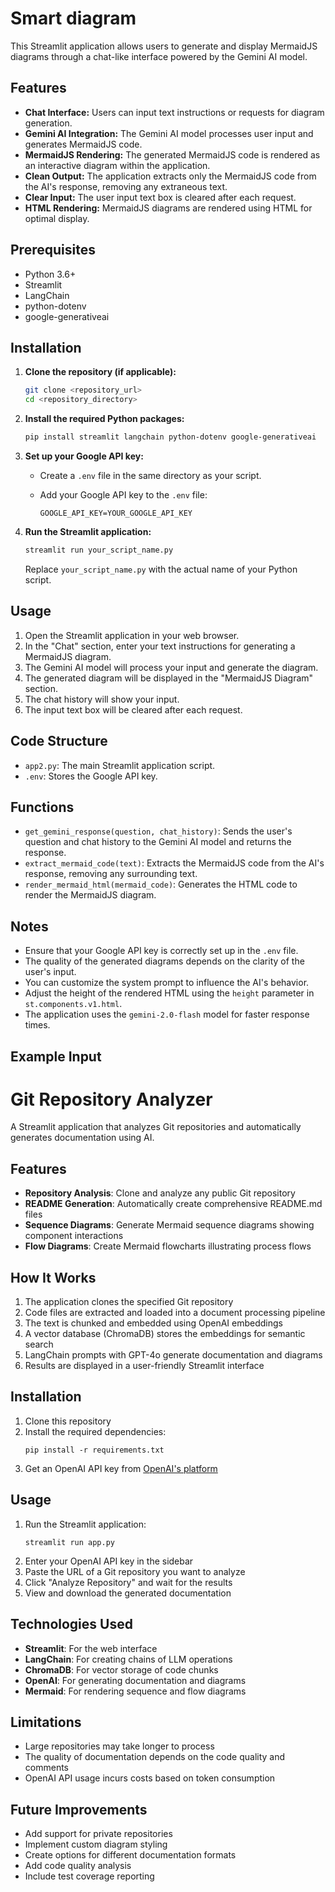 # Smart diagram

This Streamlit application allows users to generate and display MermaidJS diagrams through a chat-like interface powered by the Gemini AI model.

## Features

-   **Chat Interface:** Users can input text instructions or requests for diagram generation.
-   **Gemini AI Integration:** The Gemini AI model processes user input and generates MermaidJS code.
-   **MermaidJS Rendering:** The generated MermaidJS code is rendered as an interactive diagram within the application.
-   **Clean Output:** The application extracts only the MermaidJS code from the AI's response, removing any extraneous text.
-   **Clear Input:** The user input text box is cleared after each request.
-   **HTML Rendering:** MermaidJS diagrams are rendered using HTML for optimal display.

## Prerequisites

-   Python 3.6+
-   Streamlit
-   LangChain
-   python-dotenv
-   google-generativeai

## Installation

1.  **Clone the repository (if applicable):**

    ```bash
    git clone <repository_url>
    cd <repository_directory>
    ```

2.  **Install the required Python packages:**

    ```bash
    pip install streamlit langchain python-dotenv google-generativeai
    ```

3.  **Set up your Google API key:**

    -   Create a `.env` file in the same directory as your script.
    -   Add your Google API key to the `.env` file:

        ```
        GOOGLE_API_KEY=YOUR_GOOGLE_API_KEY
        ```

4.  **Run the Streamlit application:**

    ```bash
    streamlit run your_script_name.py
    ```

    Replace `your_script_name.py` with the actual name of your Python script.

## Usage

1.  Open the Streamlit application in your web browser.
2.  In the "Chat" section, enter your text instructions for generating a MermaidJS diagram.
3.  The Gemini AI model will process your input and generate the diagram.
4.  The generated diagram will be displayed in the "MermaidJS Diagram" section.
5.  The chat history will show your input.
6.  The input text box will be cleared after each request.

## Code Structure

-   `app2.py`: The main Streamlit application script.
-   `.env`: Stores the Google API key.

## Functions

-   `get_gemini_response(question, chat_history)`: Sends the user's question and chat history to the Gemini AI model and returns the response.
-   `extract_mermaid_code(text)`: Extracts the MermaidJS code from the AI's response, removing any surrounding text.
-   `render_mermaid_html(mermaid_code)`: Generates the HTML code to render the MermaidJS diagram.

## Notes

-   Ensure that your Google API key is correctly set up in the `.env` file.
-   The quality of the generated diagrams depends on the clarity of the user's input.
-   You can customize the system prompt to influence the AI's behavior.
-   Adjust the height of the rendered HTML using the `height` parameter in `st.components.v1.html`.
-   The application uses the `gemini-2.0-flash` model for faster response times.

## Example Input

# Git Repository Analyzer

A Streamlit application that analyzes Git repositories and automatically generates documentation using AI.

## Features

- **Repository Analysis**: Clone and analyze any public Git repository
- **README Generation**: Automatically create comprehensive README.md files
- **Sequence Diagrams**: Generate Mermaid sequence diagrams showing component interactions
- **Flow Diagrams**: Create Mermaid flowcharts illustrating process flows

## How It Works

1. The application clones the specified Git repository
2. Code files are extracted and loaded into a document processing pipeline
3. The text is chunked and embedded using OpenAI embeddings
4. A vector database (ChromaDB) stores the embeddings for semantic search
5. LangChain prompts with GPT-4o generate documentation and diagrams
6. Results are displayed in a user-friendly Streamlit interface

## Installation

1. Clone this repository
2. Install the required dependencies:
   ```
   pip install -r requirements.txt
   ```
3. Get an OpenAI API key from [OpenAI's platform](https://platform.openai.com)

## Usage

1. Run the Streamlit application:
   ```
   streamlit run app.py
   ```
2. Enter your OpenAI API key in the sidebar
3. Paste the URL of a Git repository you want to analyze
4. Click "Analyze Repository" and wait for the results
5. View and download the generated documentation

## Technologies Used

- **Streamlit**: For the web interface
- **LangChain**: For creating chains of LLM operations
- **ChromaDB**: For vector storage of code chunks
- **OpenAI**: For generating documentation and diagrams
- **Mermaid**: For rendering sequence and flow diagrams

## Limitations

- Large repositories may take longer to process
- The quality of documentation depends on the code quality and comments
- OpenAI API usage incurs costs based on token consumption

## Future Improvements

- Add support for private repositories
- Implement custom diagram styling
- Create options for different documentation formats
- Add code quality analysis
- Include test coverage reporting

